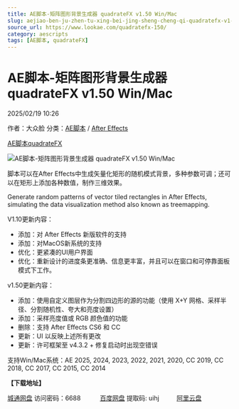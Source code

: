 ```yaml
---
title: AE脚本-矩阵图形背景生成器 quadrateFX v1.50 Win/Mac
slug: aejiao-ben-ju-zhen-tu-xing-bei-jing-sheng-cheng-qi-quadratefx-v1-50-win-mac
source_url: https://www.lookae.com/quadratefx-150/
category: aescripts
tags: [AE脚本, quadrateFX]
---
```

# AE脚本-矩阵图形背景生成器 quadrateFX v1.50 Win/Mac

2025/02/19 10:26

作者：大众脸
分类：[AE脚本](https://www.lookae.com/after-effects/aescripts/) / [After Effects](https://www.lookae.com/after-effects/)

[AE脚本](https://www.lookae.com/tag/ae%e8%84%9a%e6%9c%ac/)[quadrateFX](https://www.lookae.com/tag/quadratefx/)

![AE脚本-矩阵图形背景生成器 quadrateFX v1.50 Win/Mac](https://www.lookae.com/wp-content/uploads/2018/09/quadrateFX.jpg "AE脚本-矩阵图形背景生成器 quadrateFX v1.50 Win/Mac-LookAE.com")

脚本可以在After Effects中生成矢量化矩形的随机模式背景，多种参数可调；还可以在矩形上添加各种数值，制作三维效果。

Generate random patterns of vector tiled rectangles in After Effects, simulating the data visualization method also known as treemapping.

V1.10更新内容：

* 添加：对 After Effects 新版软件的支持
* 添加：对MacOS新系统的支持
* 优化：更紧凑的UI用户界面
* 优化：重新设计的进度条更准确、信息更丰富，并且可以在窗口和可停靠面板模式下工作。

v1.50更新内容：

* 添加：使用自定义图层作为分割四边形的源的功能（使用 X+Y 网格、采样半径、分割随机性、夸大和亮度设置）
* 添加：采样亮度值或 RGB 颜色值的功能
* 删除：支持 After Effects CS6 和 CC
* 更新：UI 以反映上述所有更改
* 更新：许可框架至 v4.3.2 + 修复启动时出现空错误

支持Win/Mac系统：AE 2025, 2024, 2023, 2022, 2021, 2020, CC 2019, CC 2018, CC 2017, CC 2015, CC 2014

**【下载地址】**

[城通网盘](https://url70.ctfile.com/f/2827370-1461807190-2c60a7?p=4431) 访问密码：6688           [百度网盘](https://pan.baidu.com/s/11oHBonLC818NrTquYilrxw?pwd=uihj) 提取码: uihj          [阿里云盘](https://www.alipan.com/s/qf5nC4eeEQJ)
